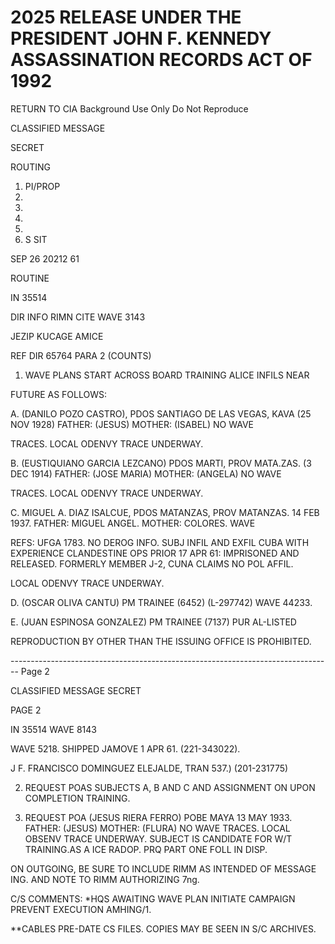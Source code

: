 # 2025 RELEASE UNDER THE PRESIDENT JOHN F. KENNEDY ASSASSINATION RECORDS ACT OF 1992

RETURN TO CIA
Background Use Only
Do Not Reproduce

CLASSIFIED MESSAGE

SECRET

ROUTING

1. PI/PROP
2. 
3. 
4. 
5. 
6. S SIT

SEP 26 20212 61

ROUTINE

IN 35514

DIR INFO RIMN CITE WAVE 3143

JEZIP KUCAGE AMICE

REF DIR 65764 PARA 2 (COUNTS)

1. WAVE PLANS START ACROSS BOARD TRAINING ALICE INFILS NEAR

FUTURE AS FOLLOWS:

A. (DANILO POZO CASTRO), PDOS SANTIAGO DE LAS VEGAS, KAVA
(25 NOV 1928) FATHER: (JESUS) MOTHER: (ISABEL) NO WAVE

TRACES. LOCAL ODENVY TRACE UNDERWAY.

B. (EUSTIQUIANO GARCIA LEZCANO) PDOS MARTI, PROV MATA.ZAS.
(3 DEC 1914) FATHER: (JOSE MARIA) MOTHER: (ANGELA) NO WAVE

TRACES. LOCAL ODENVY TRACE UNDERWAY.

C. MIGUEL A. DIAZ ISALCUE, PDOS MATANZAS, PROV MATANZAS.
14 FEB 1937. FATHER: MIGUEL ANGEL. MOTHER: COLORES. WAVE

REFS: UFGA 1783. NO DEROG INFO. SUBJ INFIL AND EXFIL CUBA
WITH EXPERIENCE CLANDESTINE OPS PRIOR 17 APR 61: IMPRISONED AND RELEASED. FORMERLY MEMBER J-2, CUNA CLAIMS NO POL AFFIL.

LOCAL ODENVY TRACE UNDERWAY.

D. (OSCAR OLIVA CANTU) PM TRAINEE (6452) (L-297742)
WAVE 44233.

E. (JUAN ESPINOSA GONZALEZ) PM TRAINEE (7137) PUR AL-LISTED

REPRODUCTION BY OTHER THAN THE ISSUING OFFICE IS PROHIBITED.


-------------------------------------------------------------------------------- Page 2

CLASSIFIED MESSAGE
SECRET

PAGE 2

IN 35514 WAVE 8143

WAVE 5218. SHIPPED JAMOVE 1 APR 61. (221-343022).

J F. FRANCISCO DOMINGUEZ ELEJALDE, TRAN 537.) (201-231775)

2. REQUEST POAS SUBJECTS A, B AND C AND ASSIGNMENT ON
   UPON COMPLETION TRAINING.

3. REQUEST POA (JESUS RIERA FERRO) POBE MAYA 13 MAY 1933.
   FATHER: (JESUS) MOTHER: (FLURA) NO WAVE TRACES. LOCAL OBSENV
   TRACE UNDERWAY. SUBJECT IS CANDIDATE FOR W/T TRAINING.AS A ICE
   RADOP. PRQ PART ONE FOLL IN DISP.

ON OUTGOING, BE SURE
TO INCLUDE RIMM AS INTENDED OF MESSAGE ING.
AND NOTE TO RIMM AUTHORIZING 7ng.

C/S COMMENTS: *HQS AWAITING WAVE PLAN INITIATE CAMPAIGN PREVENT EXECUTION
AMHING/1.

**CABLES PRE-DATE CS FILES. COPIES MAY BE SEEN IN S/C ARCHIVES.
